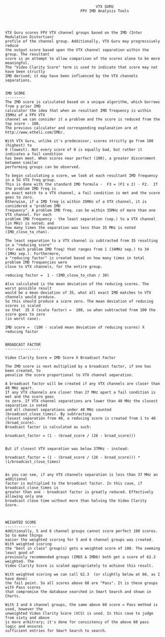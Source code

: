                                              VTX GURU     
                                      FPV IMD Analysis Tools




	VTX Guru scores FPV VTX channel groups based on the IMD (Inter Modulation Distortion)
	profile of the channel group. Additionally, VTX Guru may progressively reduce
	the output score based upon the VTX channel separation within the group. The resultant 
	score is an attempt to allow comparison of the scores alone to be more meaningful.
	The "Video Clarity Score" term is used to indicate that score may not have been strictly 
	IMD derived; it may have been influenced by the VTX channels separations.


	IMD SCORE
	---------
	The IMD score is calculated based on a unique algorithm, which borrows from a prior IMD
	calculator the idea that when an resultant IMD frequency is within 35MHz of a FPV VTX
	channel we can consider it a problem and the score is reduced from the top score - 100. 
	The previous calculator and corresponding explanation are at http://www.etheli.com/IMD/.

	With VTX Guru, unlike it's predecessor, scores strictly go from 100 (highest) to
	0 (lowest). Not every score of 0 is equally bad, but rather it indicates a fail condition
	has been meet. When scores near perfect (100), a greater discernment between similar 
	performing groups can be observed.

	To begin calculating a score, we look at each resultant IMD frequency in a 5G VTX freq group.
	This is done with the standard IMD formula -  F3 = (F1 x 2) - F2.  If the problem IMD freq is
	an exact match to a VTX channel, a fail condition is met and the score goes to zero.
	Otherwise, if a IMD freq is within 35MHz of a VTX channel, it is considered a "problem IMD 
	frequency". A problem IMD freq. can be within 35MHz of more than one VTX channel. For each
	problem IMD frequency - the least separation (sep.) to a VTX channel (in MHz) is noted; and 
	how many times the separation was less than 35 MHz is noted (IMD_close_to_chan).

	The least separation to a VTX channel is subtracted from 35 resulting in a "reducing score"
	(for each problem IMD freq) that ranges from 1 (34MHz sep.) to 34 (1MHz sep.). Furthermore,
	a "reducing factor" is created based on how many times in total problem IMD frequencies were
	close to VTX channels, for the entire group. 

	reducing factor =  1 - (IMD_close_to_chan / 30)

	Also calculated is the mean deviation of the reducing scores. The worst possible result 
	would be a mean deviation of 35, what all exact IMD matches to VTX channels would produce.
	So this should produce a score zero. The mean deviation of reducing scores is scaled
	so that  35 X (scale factor) =  100, so when subtracted from 100 the score goes to zero 
	(in worst case).
	 
	IMD score =  (100 - scaled mean deviation of reducing scores) X reducing factor


	BROADCAST FACTOR
	----------------
	
	Video Clarity Score = IMD Score X Broadcast Factor

	The IMD score is next multiplied by a broadcast factor, if one has been created, to 
	penalize the score proportional to VTX channel separation. 

	A broadcast factor will be created if any VTX channels are closer than 40 MHz apart.
	If any VTX channels are closer than 27 MHz apart a fail condition is met and the score goes 
	to zero. If VTX channel separations are lower than 40 MHz the closest separation is noted
	and all channel separations under 40 MHz counted (broadcast_close_times). By subtracting 
	closest separation from 40, a reducing score is created from 1 to 40 (broad_score).
	Broadcast factor is calculated as such:

	broadcast_factor = (1 - (broad_score / (26 - broad_score)))


	But if closest VTX separation was below 37MHz - instead:

	broadcast_factor = (1 - (broad_score / (26 - broad_score))) * (1/broadcast_close_times)


	As you can see, if any VTX channels separation is less than 37 MHz an additional 
	factor is multiplied to the broadcast factor. In this case, if broadcast_close_times is 
	greater than one - broadcast factor is greatly reduced. Effectively allowing only one 
	broadcast close time without more than halving the Video Clarity Score.

	

	WEIGHTED SCORE
	--------------
	Additionally, 5 and 6 channel groups cannot score perfect 100 scores. So to make things 
	easier the weighted scoring for 5 and 6 channel groups was created. With weighted scoring 
	the "best in class" group(s) gets a weighted score of 100. The seeming least good of 
	previously recommended groups (IMD5 & IMD6) both get a score of 62.3 weighted. The 
	Video Clarity Score is scaled appropriately to achieve this result.

	With weighted scoring we can call 62.3  (or slightly below at 60, as I have done)
	the fail point. So all scores above 60 are "Pass". It is these groups with Pass scores 
	that compromise	the database searched in Smart Search and shown in Charts. 

	With 3 and 4 channel groups, the same above 60 score = Pass method is used, however the 
	unweighted Video Clarity Score (VCS) is used. In this case to judge from sixty and above 
	is more arbitrary; it's done for consistency of the above 60 pass logic and ensures 
	sufficient entries for Smart Search to search.